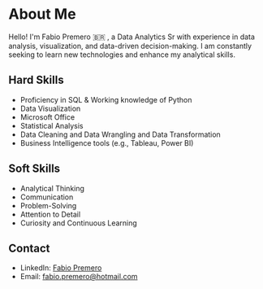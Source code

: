 # About Me

Hello! I'm Fabio Premero :brazil: , a Data Analytics Sr with experience in data analysis, visualization, and data-driven decision-making. I am constantly seeking to learn new technologies and enhance my analytical skills.

## Hard Skills

- Proficiency in SQL & Working knowledge of Python
- Data Visualization
- Microsoft Office
- Statistical Analysis
- Data Cleaning and Data Wrangling and Data Transformation
- Business Intelligence tools (e.g., Tableau, Power BI)

## Soft Skills

- Analytical Thinking
- Communication
- Problem-Solving
- Attention to Detail
- Curiosity and Continuous Learning

## Contact
- LinkedIn: [Fabio Premero](https://www.linkedin.com/in/fabio-premero/)
- Email: fabio.premero@hotmail.com
